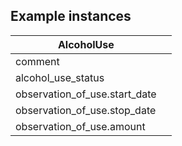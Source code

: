 ## Example instances

| AlcoholUse      |                   |
|-----------------|-------------------|
| comment |                           |
| alcohol_use_status |                |
| observation_of_use.start_date |     |
| observation_of_use.stop_date |      |
| observation_of_use.amount |         |

